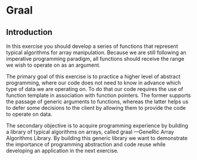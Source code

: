 # Graal

## Introduction
In this exercise you should develop a series of functions that represent typical algorithms for
array manipulation. Because we are still following an imperative programming paradigm, all
functions should receive the range we wish to operate on as an argument.

The primary goal of this exercise is to practice a higher level of abstract programming,
where our code does not need to know in advance which type of data we are operating on. To
do that our code requires the use of function template in association with function pointers.
The former supports the passage of generic arguments to functions, whereas the latter helps
us to defer some decisions to the client by allowing them to provide the code to operate on
data.

The secondary objective is to acquire programming experience by building a library of
typical algorithms on arrays, called graal —GeneRic Array Algorithms Library. By building
this generic library we want to demonstrate the importance of programming abstraction and
code reuse while developing an application in the next exercise.
